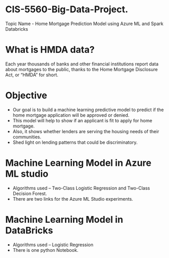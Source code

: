 # CIS-5560-Big-Data-Project.
Topic Name - Home Mortgage Prediction Model using Azure ML and Spark Databricks

# What is HMDA data?
Each year thousands of banks and other financial institutions report data about mortgages to the public, thanks to the Home Mortgage Disclosure Act, or “HMDA” for short.

# Objective
- Our goal is to build a machine learning predictive model to predict if the home mortgage application will be approved or denied.
- This model will help to show if an applicant is fit to apply for home mortgage.
- Also, it shows whether lenders are serving the housing needs of their communities.
- Shed light on lending patterns that could be discriminatory.

# Machine Learning Model in Azure ML studio 
- Algorithms used – Two-Class Logistic Regression and Two-Class Decision Forest.
- There are two links for the Azure ML Studio experiments.

# Machine Learning Model in DataBricks
- Algorithms used – Logistic Regression
- There is one python Notebook.


